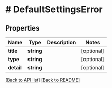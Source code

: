 # # DefaultSettingsError

## Properties

Name | Type | Description | Notes
------------ | ------------- | ------------- | -------------
**title** | **string** |  | [optional] 
**type** | **string** |  | [optional] 
**detail** | **string** |  | [optional] 


[[Back to API list]](../../README.md#endpoints) [[Back to README]](../../README.md)
